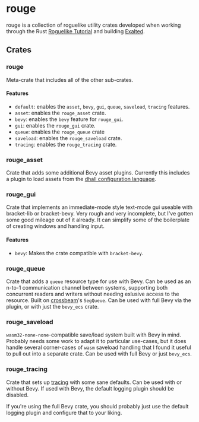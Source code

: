 # rouge

rouge is a collection of roguelike utility crates developed when working through
the Rust [Roguelike Tutorial](https://bfnightly.bracketproductions.com/) and
building [Exalted](https://left-pad.itch.io/exalted-7drl).

## Crates

### rouge

Meta-crate that includes all of the other sub-crates.

#### Features

* `default`: enables the `asset`, `bevy`, `gui`, `queue`, `saveload`, `tracing` features.
* `asset`: enables the `rouge_asset` crate.
* `bevy`: enables the `bevy` feature for `rouge_gui`.
* `gui`: enables the `rouge_gui` crate.
* `queue`: enables the `rouge_queue` crate
* `saveload`: enables the `rouge_saveload` crate.
* `tracing`: enables the `rouge_tracing` crate.

### rouge_asset

Crate that adds some additional Bevy asset plugins. Currently this includes a
plugin to load assets from the [dhall configuration
language](https://dhall-lang.org/).

### rouge_gui

Crate that implements an immediate-mode style text-mode gui useable with
bracket-lib or bracket-bevy. Very rough and very incomplete, but I've gotten
some good mileage out of it already. It can simplify some of the boilerplate of
creating windows and handling input.

#### Features

* `bevy`: Makes the crate compatible with `bracket-bevy`.

### rouge_queue

Crate that adds a `queue` resource type for use with Bevy. Can be used as an
n-to-1 communication channel between systems, supporting both concurrent readers
and writers without needing exlusive access to the resource. Built on
[crossbeam](https://crates.io/crates/crossbeam)'s `SegQueue`. Can be used with
full Bevy via the plugin, or with just the `bevy_ecs` crate.

### rouge_saveload

`wasm32-none-none`-compatible save/load system built with Bevy in mind. Probably
needs some work to adapt it to particular use-cases, but it does handle several
corner-cases of `wasm` saveload handling that I found it useful to pull out into
a separate crate. Can be used with full Bevy or just `bevy_ecs`.

### rouge_tracing

Crate that sets up [tracing](https://crates.io/crates/tracing) with some sane
defaults. Can be used with or without Bevy. If used with Bevy, the default
logging plugin should be disabled.

If you're using the full Bevy crate, you should probably just use the default
logging plugin and configure that to your liking.